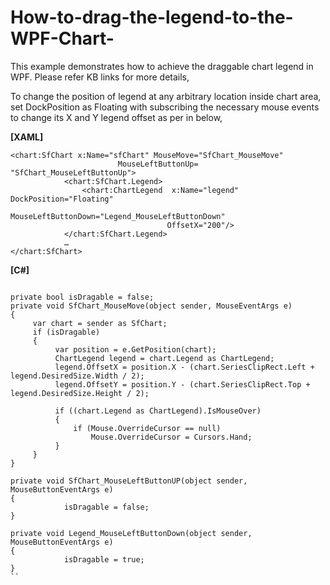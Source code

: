 # How-to-drag-the-legend-to-the-WPF-Chart-

This example demonstrates how to achieve the draggable chart legend in WPF. Please refer KB links for more details,


To change the position of legend at any arbitrary location inside chart area, set DockPosition as Floating with subscribing the necessary mouse events to change its X and Y legend offset as per in below,

**[XAML]**
```
<chart:SfChart x:Name="sfChart" MouseMove="SfChart_MouseMove" 
                        MouseLeftButtonUp= "SfChart_MouseLeftButtonUp">
            <chart:SfChart.Legend>
                <chart:ChartLegend  x:Name="legend" DockPosition="Floating"
                                   MouseLeftButtonDown="Legend_MouseLeftButtonDown"
                                   OffsetX="200"/>
            </chart:SfChart.Legend>
            …
</chart:SfChart> 
```

**[C#]**
```

private bool isDragable = false;
private void SfChart_MouseMove(object sender, MouseEventArgs e)
{
     var chart = sender as SfChart;
     if (isDragable)
     {
          var position = e.GetPosition(chart);
          ChartLegend legend = chart.Legend as ChartLegend;
          legend.OffsetX = position.X - (chart.SeriesClipRect.Left + legend.DesiredSize.Width / 2);
          legend.OffsetY = position.Y - (chart.SeriesClipRect.Top + legend.DesiredSize.Height / 2);

          if ((chart.Legend as ChartLegend).IsMouseOver)
          {
              if (Mouse.OverrideCursor == null)
                  Mouse.OverrideCursor = Cursors.Hand;
          }
     }
}

private void SfChart_MouseLeftButtonUP(object sender, MouseButtonEventArgs e)
{
            isDragable = false;
}

private void Legend_MouseLeftButtonDown(object sender, MouseButtonEventArgs e)
{
            isDragable = true;
}
``





